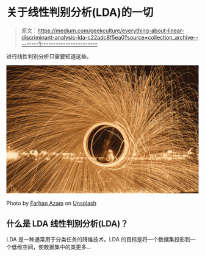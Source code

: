 # 关于线性判别分析(LDA)的一切

> 原文：<https://medium.com/geekculture/everything-about-linear-discriminant-analysis-lda-c22adc8f5ea0?source=collection_archive---------1----------------------->

进行线性判别分析只需要知道这些。

![](img/1063340987e7d9889588bfdd5d77bc98.png)

Photo by [Farhan Azam](https://unsplash.com/@paan_azam13?utm_source=medium&utm_medium=referral) on [Unsplash](https://unsplash.com?utm_source=medium&utm_medium=referral)

## 什么是 LDA 线性判别分析(LDA)？

LDA 是一种通常用于分类任务的降维技术。LDA 的目标是将一个数据集投影到一个低维空间，使数据集中的类更多…